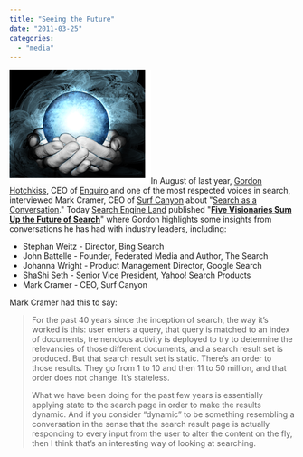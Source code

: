 ```yaml
---
title: "Seeing the Future"
date: "2011-03-25"
categories: 
  - "media"
---
```


![](/assets/images/rank-dynamics/Crystal-Ball.png "Crystal Ball")In August of last year, [Gordon Hotchkiss](http://searchengineland.com/author/gord-hotchkiss), CEO of [Enquiro](http://www.enquiro.com/) and one of the most respected voices in search, interviewed Mark Cramer, CEO of [Surf Canyon](http://www.surfcanyon.com) about "[Search as a Conversation](http://blog.surfcanyon.com/2010/08/06/where-is-search-going-search-engine-land-interview-with-gordon-hotchkiss/)." Today [Search Engine Land](http://www.searchengineland.com) published "**[Five Visionaries Sum Up the Future of Search](http://searchengineland.com/five-visionaries-sum-up-the-future-of-search-69877)**" where Gordon highlights some insights from conversations he has had with industry leaders, including:

- Stephan Weitz - Director, Bing Search
- John Battelle - Founder, Federated Media and Author, The Search
- Johanna Wright - Product Management Director, Google Search
- ShaShi Seth - Senior Vice President, Yahoo! Search Products
- Mark Cramer - CEO, Surf Canyon

Mark Cramer had this to say:

> For the past 40 years since the inception of search, the way it’s worked is this: user enters a query, that query is matched to an index of documents, tremendous activity is deployed to try to determine the relevancies of those different documents, and a search result set is produced. But that search result set is static. There’s an order to those results. They go from 1 to 10 and then 11 to 50 million, and that order does not change. It’s stateless.
> 
> What we have been doing for the past few years is essentially applying state to the search page in order to make the results dynamic. And if you consider “dynamic” to be something resembling a conversation in the sense that the search result page is actually responding to every input from the user to alter the content on the fly, then I think that’s an interesting way of looking at searching.
